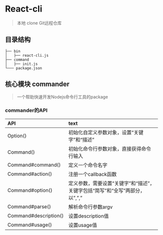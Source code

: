 # React-cli

> 本地 clone Git远程仓库

## 目录结构
```tree
├── bin
│   ├── react-cli.js
├── command
│   ├── init.js
└─── package.json
```

## 核心模块 commander
> 一个帮助快速开发Nodejs命令行工具的package

### commander的API
| API                        | text                                                                    |
| :------------------------- | :---------------------------------------------------------------------- |
|  Option()                  | 初始化自定义参数对象，设置“关键字”和“描述”                                       |
|  Command()                 | 初始化命令行参数对象，直接获得命令行输入                                         |
|  Command#command()         | 定义一个命令名字                                                             |
|  Command#action()          | 注册一个callback函数                                                         |
|  Command#option()          | 定义参数，需要设置“关键字”和“描述”，关键字包括“简写”和“全写”两部分，以”,”,”|”,”空格”做分隔。|
|  Command#parse()           | 解析命令行参数argv                                                           |
|  Command#description()     | 设置description值                                                            |
|  Command#usage()           | 设置usage值                                                                  |